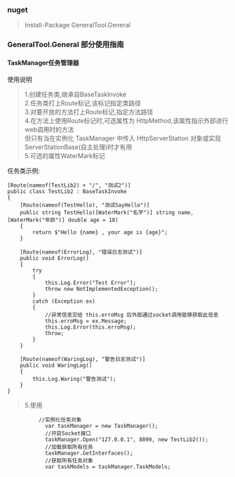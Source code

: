 ﻿### nuget
> Install-Package GeneralTool.General
> 
### GeneralTool.General 部分使用指南

#### TaskManager任务管理器
使用说明
> 1.创建任务类,继承自BaseTaskInvoke <br>
2.任务类打上Route标记,该标记指定类路径 <br>
3.对要开放的方法打上Route标记,指定方法路径 <br>
4.在方法上使用Route标记时,可选属性为 HttpMethod,该属性指示外部进行web调用时的方法<br>
  但只有当在实例化 TaskManager 中传入 HttpServerStation 对象或实现 ServerStationBase(自主处理)时才有用<br>
5.可选的属性WaterMark标记 <br>

任务类示例:
> 
	[Route(nameof(TestLib2) + "/", "测试2")]
    public class TestLib2 : BaseTaskInvoke
    {
        [Route(nameof(TestHello), "测试SayHello")]
        public string TestHello([WaterMark("名字")] string name, [WaterMark("年龄")] double age = 18)
        {
            return $"Hello {name} , your age is {age}";
        }

        [Route(nameof(ErrorLog), "错误日志测试")]
        public void ErrorLog()
        {
            try
            {
                this.Log.Error("Test Error");
                throw new NotImplementedException();
            }
            catch (Exception ex)
            {
                //异常信息交给 this.erroMsg 后外部通过socket调用能够获取此信息
                this.erroMsg = ex.Message;
                this.Log.Error(this.erroMsg);
                throw;
            }
        }

        [Route(nameof(WaringLog), "警告日志测试")]
        public void WaringLog()
        {
            this.Log.Waring("警告测试");
        }
    }


> 5.使用 <br>
```
  		  //实例化任务对象
            var taskManager = new TaskManager();
            //开启Socket接口
            taskManager.Open("127.0.0.1", 8899, new TestLib2());
            //加载获取所有任务
            taskManager.GetInterfaces();
            //获取所有任务对象
            var taskModels = taskManager.TaskModels;
```




